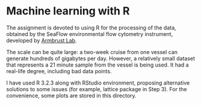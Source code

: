# Machine learning with R

The assignment is devoted to using R for the processing of the data, obtained by the SeaFlow environmental flow cytometry instrument, developed by [Armbrust Lab](http://armbrustlab.ocean.washington.edu/ "official site").

The scale can be quite large: a two-week cruise from one vessel can generate hundreds of gigabytes per day. However, a relatively small dataset that represents a 21 minute sample from the vessel is being used. It had a real-life degree, including bad data points.

I have used R 3.2.3 along with RStudio environment, proposing alternative solutions to some issues (for example, lattice package in Step 3). For the convenience, some plots are stored in this directory.